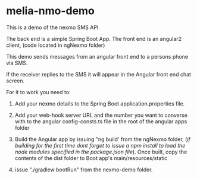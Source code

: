 # melia-nmo-demo
This is a demo of the nexmo SMS API

The back end is a simple Spring Boot App.
The front end is an angular2 client, (code located in ngNexmo folder)

This demo sends messages from an angular front end to a persons phone via SMS.

If the receiver replies to the SMS it will appear in the Angular front end chat screen.

For it to work you need to:

1. Add your nexmo details to the Spring Boot application.properties file.

2. Add your web-hook server URL and the number you want to converse with to the angular config-consts.ts file in the root of the angular apps folder

3. Build the Angular app by issuing "ng build' from the ngNexmo folder, (*if building for the first time dont forget to issue a npm install to load the node modules specified in the package.json file*). Once built, copy the contents of the dist folder to Boot app's main/resources/static

4. issue "./gradlew bootRun" from the nexmo-demo folder.

